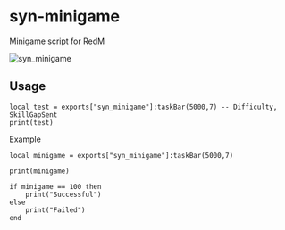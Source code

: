 # syn-minigame

Minigame script for RedM

![syn_minigame](https://github.com/user-attachments/assets/c2a1d081-3ea7-4b97-b316-f204ee9135f5)

## Usage
```
local test = exports["syn_minigame"]:taskBar(5000,7) -- Difficulty, SkillGapSent
print(test)
```


Example
```
local minigame = exports["syn_minigame"]:taskBar(5000,7)

print(minigame)

if minigame == 100 then
	print("Successful")
else
	print("Failed")
end
````
